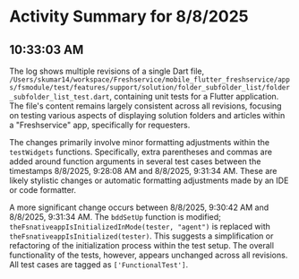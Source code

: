 # Activity Summary for 8/8/2025

## 10:33:03 AM
The log shows multiple revisions of a single Dart file, `/Users/skumar14/workspace/Freshservice/mobile_flutter_freshservice/apps/fsmodule/test/features/support/solution/folder_subfolder_list/folder_subfolder_list_test.dart`, containing unit tests for a Flutter application.  The file's content remains largely consistent across all revisions, focusing on testing various aspects of displaying solution folders and articles within a "Freshservice" app, specifically for requesters.


The changes primarily involve minor formatting adjustments within the `testWidgets` functions.  Specifically,  extra parentheses and commas are added around function arguments in several test cases between the timestamps 8/8/2025, 9:28:08 AM and 8/8/2025, 9:31:34 AM.  These are likely stylistic changes or automatic formatting adjustments made by an IDE or code formatter.

A more significant change occurs between 8/8/2025, 9:30:42 AM and 8/8/2025, 9:31:34 AM.  The `bddSetUp` function is modified; `theFsnativeappIsInitializedInMode(tester, "agent")` is replaced with `theFsnativeappIsInitialized(tester)`. This suggests a simplification or refactoring of the initialization process within the test setup.  The overall functionality of the tests, however, appears unchanged across all revisions.  All test cases are tagged as `['FunctionalTest']`.
